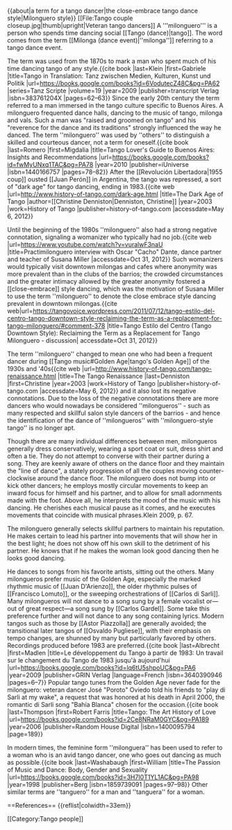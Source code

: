 {{about|a term for a tango dancer|the close-embrace tango dance style|Milonguero style}}
[[File:Tango couple closeup.jpg|thumb|upright|Veteran tango dancers]]
A '''milonguero''' is a person who spends time dancing social [[Tango (dance)|tango]]. The word comes from the term [[Milonga (dance event)|''milonga'']] referring to a tango dance event.

The term was used from the 1870s to mark a man who spent much of his time dancing tango of any style.<ref name=Klein2009>{{cite book |last=Klein |first=Gabriele |title=Tango in Translation: Tanz zwischen Medien, Kulturen, Kunst und Politik |url=https://books.google.com/books?id=6VodutecZ48C&pg=PA62 |series=Tanz Scripte |volume=19 |year=2009 |publisher=transcript Verlag |isbn=383761204X |pages=62–63}}</ref> Since the early 20th century the term referred to a man immersed in the tango culture specific to Buenos Aires. A milonguero frequented dance halls, dancing to the music of tango, milonga and vals. Such a man was "raised and groomed on tango" and his "reverence for the dance and its traditions" strongly influenced the way he danced.  The term ''milonguero'' was used by ''others'' to distinguish a skilled and courteous dancer, not a term for oneself.<ref name=Romero2010>{{cite book |last=Romero |first=Migdalia |title=Tango Lover's Guide to Buenos Aires: Insights and Recommendations |url=https://books.google.com/books?id=fwMyUNxq1TAC&pg=PA78 |year=2010 |publisher=iUniverse |isbn=1440166757 |pages=78–82}}</ref>  After the [[Revolución Libertadora|1955 coup]] ousted [[Juan Perón]] in Argentina, the tango was repressed, a sort of "dark age" for tango dancing, ending in 1983.<ref>{{cite web |url=http://www.history-of-tango.com/dark-age.html |title=The Dark Age of Tango |author=[[Christine Denniston|Denniston, Christine]] |year=2003 |work=History of Tango |publisher=history-of-tango.com |accessdate=May 6, 2012}}</ref>

Until the beginning of the 1980s ''milonguero'' also had a strong negative connotation, signaling a womanizer who typically had no job.<ref name=Danteinterview2012>{{cite web |url=https://www.youtube.com/watch?v=vuralwF3naU |title=Practimilonguero interview with Oscar "Cacho" Dante, dance partner and teacher of Susana Miller |accessdate=Oct 31, 2012}}</ref> Such womanizers would typically visit downtown milongas and cafes where anonymity was more prevalent than in the clubs of the barrios; the crowded circumstances and the greater intimacy allowed by the greater anonymity fostered a [[close-embrace]] style dancing, which was the motivation of Susana Miller to use the term ''milonguero'' to denote the close embrace style dancing prevalent in downtown milongas.<ref name=Danteinterview2012/><ref name=Tangovoice2012>{{cite web|url=https://tangovoice.wordpress.com/2011/07/12/tango-estilo-del-centro-tango-downtown-style-reclaiming-the-term-as-a-replacement-for-tango-milonguero/#comment-378 |title=Tango Estilo del Centro (Tango Downtown Style): Reclaiming the Term as a Replacement for Tango Milonguero - discussion| accessdate=Oct 31, 2012}}</ref>

The term ''milonguero'' changed to mean one who had been a frequent dancer during [[Tango music#Golden Age|tango's Golden Age]] of the 1930s and '40s<ref name=Denniston2003>{{cite web |url=http://www.history-of-tango.com/tango-renaissance.html |title=The Tango Renaissance |last=Denniston |first=Christine |year=2003 |work=History of Tango |publisher=history-of-tango.com |accessdate=May 6, 2012}}</ref> and it also lost its negative connotations. Due to the loss of the negative connotations there are more dancers who would nowadays be considered ''milongueros'' - such as many respected and skillful salon style dancers of the barrios -  and hence the identification of the dance of ''milongueros'' with ''milonguero-style tango'' is no longer apt.<ref name=Tangovoice2012/>

Though there are many individual differences between men, milongueros generally dress conservatively, wearing a sport coat or suit, dress shirt and often a tie. They do not attempt to converse with their partner during a song. They are keenly aware of others on the dance floor and they maintain the "line of dance", a stately progression of all the couples moving counter-clockwise around the dance floor. The milonguero does not bump into or kick other dancers; he employs mostly circular movements to keep an inward focus for himself and his partner, and to allow for small adornments made with the foot. Above all, he interprets the mood of the music with his dancing.<ref name=Romero2010/> He cherishes each musical pause as it comes, and he executes movements that coincide with musical phrases.<ref>Klein 2009, p. 67.</ref>

The milonguero generally selects skillful partners to maintain his reputation. He makes certain to lead his partner into movements that will show her in the best light; he does not show off his own skill to the detriment of his partner. He knows that if he makes the woman look good dancing then he looks good dancing.<ref name=Romero2010/>

He dances to songs from his favorite artists, sitting out the others. Many milongueros prefer music of the Golden Age, especially the marked rhythmic music of [[Juan D'Arienzo]], the older rhythmic pulses of [[Francisco Lomuto]], or the sweeping orchestrations of [[Carlos di Sarli]]. Many milongueros will not dance to a song sung by a female vocalist or—out of great respect—a song sung by [[Carlos Gardel]]. Some take this preference further and will not dance to any song containing lyrics. Modern tangos such as those by [[Astor Piazzolla]] are generally avoided; the transitional later tangos of [[Osvaldo Pugliese]], with their emphasis on tempo changes, are shunned by many but particularly favored by others.<ref name=Romero2010/> Recordings produced before 1983 are preferred.<ref name=Albrecht2009>{{cite book |last=Albrecht |first=Madlen |title=Le développement du Tango à partir de 1983: Un travail sur le changement du Tango de 1983 jusqu'à aujourd'hui |url=https://books.google.com/books?id=lq6tU5shpoUC&pg=PA6 |year=2009 |publisher=GRIN Verlag |language=French |isbn=3640390946 |pages=6–7}}</ref> Popular tango tunes from the Golden Age never fade for the milonguero: veteran dancer José "Poroto" Oviedo told his friends to "play di Sarli at my wake", a request that was honored at his death in April 2000, the romantic di Sarli song "Bahía Blanca" chosen for the occasion.<ref>{{cite book |last=Thompson |first=Robert Farris |title=Tango: The Art History of Love |url=https://books.google.com/books?id=2Ce8NRaM0GYC&pg=PA189 |year=2006 |publisher=Random House Digital |isbn=1400095794 |page=189}}</ref>

In modern times, the feminine form ''milonguera'' has been used to refer to a woman who is an avid tango dancer, one who goes out dancing as much as possible.<ref name=Washabaugh1998>{{cite book |last=Washabaugh |first=William |title=The Passion of Music and Dance: Body, Gender and Sexuality |url=https://books.google.com/books?id=3H7I0T1YL1AC&pg=PA98 |year=1998 |publisher=Berg |isbn=1859739091 |pages=97–98}}</ref> Other similar terms are ''tanguero'' for a man and ''tanguera'' for a woman.

==References==
{{reflist|colwidth=33em}}

[[Category:Tango people]]
